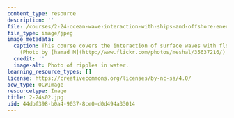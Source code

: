 ```yaml
---
content_type: resource
description: ''
file: /courses/2-24-ocean-wave-interaction-with-ships-and-offshore-energy-systems-13-022-spring-2002/44dbf398b0a490378ce0d0d494a33014_2-24s02.jpg
file_type: image/jpeg
image_metadata:
  caption: This course covers the interaction of surface waves with floating bodies.
    (Photo by [hamad M](http://www.flickr.com/photos/meshal/35637216/) on Flickr.)
  credit: ''
  image-alt: Photo of ripples in water.
learning_resource_types: []
license: https://creativecommons.org/licenses/by-nc-sa/4.0/
ocw_type: OCWImage
resourcetype: Image
title: 2-24s02.jpg
uid: 44dbf398-b0a4-9037-8ce0-d0d494a33014
---
```

